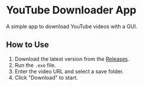 # YouTube Downloader App

A simple app to download YouTube videos with a GUI.

## How to Use
1. Download the latest version from the [Releases](https://github.com/yourusername/YouTube-Downloader-App/releases).
2. Run the `.exe` file.
3. Enter the video URL and select a save folder.
4. Click "Download" to start.

